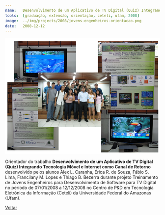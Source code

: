 ```yaml
---
name:  	Desenvolvimento de um Aplicativo de TV Digital (Quiz) Integrando Tecnologia Móvel e Internet como Canal de Retorno
tools: 	[graduação, extensão, orientação, ceteli, ufam, 2008]
image: 	../img/projects/2008/jovens-engenheiros-orientacao.png
date: 	2008-12-12
---
```


![](../img/projects/2008/jovens-engenheiros-orientacao.png)

Orientador do trabalho **Desenvolvimento de um Aplicativo de TV Digital (Quiz) Integrando Tecnologia Móvel e Internet como Canal de Retorno** desenvolvido pelos alunos Alex L. Caranha, Érica R. de Souza, Fábio S. Lima, Francilany M. Lopes e Thiago B. Bezerra durante projeto Treinamento de Jovens Engenheiros para Desenvolvimento de Software para TV Digital no período de 07/01/2008 a 12/12/2008 no Centro de P&D em Tecnologia Eletrônica da Informação (Ceteli) da Universidade Federal do Amazonas (Ufam).

<p class="text-center">
	<a class="btn btn-outline-primary mt-1" href="{{ site.baseurl }}/projects/">Voltar</a>
</p>